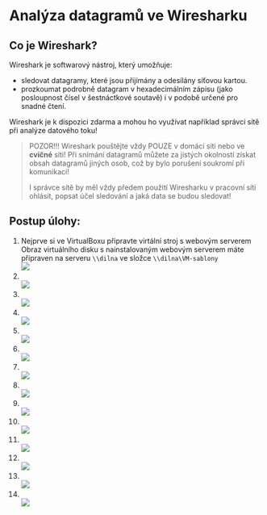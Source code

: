 # Analýza datagramů ve Wiresharku

## Co je Wireshark?

Wireshark je softwarový nástroj, který umožňuje:
- sledovat datagramy, které jsou přijímány a odesílány síťovou kartou.
- prozkoumat podrobně datagram v hexadecimálním zápisu (jako posloupnost čísel v šestnáctkové soutavě) i v&nbsp;podobě určené pro snadné čtení.

Wireshark je k&nbsp;dispozici zdarma a mohou ho využívat například správci sítě při analýze datového toku!

> POZOR!!! Wireshark pouštějte vždy POUZE v&nbsp;domácí síti nebo ve **cvičné** síti! Při snímání datagramů můžete za jistých okolností získat obsah datagramů jiných osob, což by bylo porušení soukromí při komunikaci!
>
> I&nbsp;správce sítě by měl vždy předem použití Wiresharku v&nbsp;pracovní síti ohlásit, popsat účel sledování a jaká data se budou sledovat!

## Postup úlohy:

1. Nejprve si ve VirtualBoxu připravte virtální stroj s&nbsp;webovým serverem<br />
    Obraz virtuálního disku s&nbsp;nainstalovaným webovým serverem máte připraven na serveru `\\dilna` ve složce `\\dilna\VM-sablony`
    <br />![](img/wireshark_01_vbox-new.png)
1. &nbsp;<br />![](img/wireshark_02_vbox-create.png)
1. &nbsp;<br />![](img/wireshark_03_vbox-run.png)
1. &nbsp;<br />![](img/wireshark_04_win10lab.png)
1. &nbsp;<br />![](img/wireshark_05_nastaveni.png)
1. &nbsp;<br />![](img/wireshark_060_vnitrni-sit.png)
1. &nbsp;<br />![](img/wireshark_070_wireshark.png)
1. &nbsp;<br />![](img/wireshark_080_ip-adresa.png)
1. &nbsp;<br />![](img/wireshark_090_over-web.png)
1. &nbsp;<br />![](img/wireshark_100_spust-snimani.png)
1. &nbsp;<br />![](img/wireshark_110_obnov-web.png)
1. &nbsp;<br />![](img/wireshark_120_ukonci-snimani.png)
1. &nbsp;<br />![](img/wireshark_130_nasnimano.png)
1. &nbsp;<br />![](img/wireshark_140_filtr.png)
